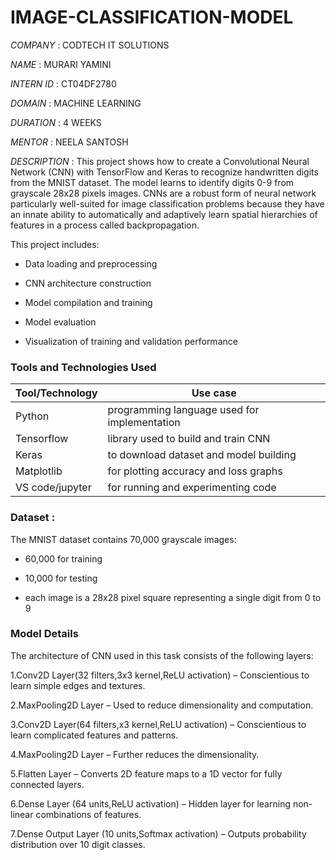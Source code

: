 # IMAGE-CLASSIFICATION-MODEL

*COMPANY* : CODTECH IT SOLUTIONS

*NAME* : MURARI YAMINI
 
*INTERN ID* : CT04DF2780

*DOMAIN* : MACHINE LEARNING

*DURATION* : 4 WEEKS

*MENTOR* : NEELA SANTOSH

*DESCRIPTION* : This project shows how to create a Convolutional Neural Network (CNN) with TensorFlow and Keras to recognize handwritten digits from the MNIST dataset. The model learns to identify digits 0-9 from grayscale 28x28 pixels images. CNNs are a robust form of neural network particularly well-suited for image classification problems because they have an innate ability to automatically and adaptively learn spatial hierarchies of features in a process called backpropagation.

This project includes:

- Data loading and preprocessing

- CNN architecture construction

- Model compilation and training

- Model evaluation

- Visualization of training and validation performance
  
### Tools and Technologies Used
| Tool/Technology    | Use case |
|-------------------|-------------|
| Python     | programming language used for implementation  |
|  Tensorflow    | library used to build and train CNN           |
|  Keras          | to download dataset and model building        |
|  Matplotlib     |  for plotting accuracy and loss graphs        |
|  VS code/jupyter | for running and experimenting code          |

### Dataset : 
The MNIST dataset contains 70,000 grayscale images:

- 60,000 for training

- 10,000 for testing
- each image is a 28x28 pixel square representing a single digit from 0 to 9

### Model Details
The architecture of CNN used in this task consists of the following layers:

1.Conv2D Layer(32 filters,3x3 kernel,ReLU activation) – Conscientious to learn simple edges and textures.

2.MaxPooling2D Layer – Used to reduce dimensionality and computation.

3.Conv2D Layer(64 filters,x3 kernel,ReLU activation) – Conscientious to learn complicated features and patterns. 

4.MaxPooling2D Layer – Further reduces the dimensionality.

5.Flatten Layer – Converts 2D feature maps to a 1D vector for fully connected layers.

6.Dense Layer (64 units,ReLU activation) – Hidden layer for learning non-linear combinations of features.

7.Dense Output Layer (10 units,Softmax activation) – Outputs probability distribution over 10 digit classes.


